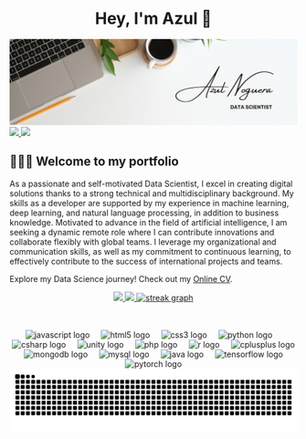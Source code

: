 <div align="center">
<h1 align="center">Hey, I'm Azul 👋</h1>
</div>
<img src="img/banner.png">

<a href="https://www.linkedin.com/in/azul-noguera-95021b237/" align="center">
  <img src="https://img.shields.io/badge/Linkedin-green?style=flat&logo=linkedin&logoColor=white&color=0B66C2" height="35">
</a>


<a href="https://linktr.ee/azulnoguera" align="center">
  <img src="https://img.shields.io/badge/Linktree-green?style=flat&logo=linktree&logoColor=white&color=44E660" height="35" >
</a>

## 👩🏽‍💻 Welcome to my portfolio 
As a passionate and self-motivated Data Scientist, I excel in creating digital solutions thanks to a strong technical and multidisciplinary background. My skills as a developer are supported by my experience in machine learning, deep learning, and natural language processing, in addition to business knowledge. Motivated to advance in the field of artificial intelligence, I am seeking a dynamic remote role where I can contribute innovations and collaborate flexibly with global teams. I leverage my organizational and communication skills, as well as my commitment to continuous learning, to effectively contribute to the success of international projects and teams.


Explore my Data Science journey! Check out my 
<a href="https://www.linkedin.com/in/azul-noguera-95021b237/">Online CV</a>.
                                                                                              
<p align="center">
<a href="https://github.com/azulnogueraa">
  <img height="170em" src="https://github-readme-stats-eight-theta.vercel.app/api?username=azulnogueraa&show_icons=true&theme=dracula&include_all_commits=true&count_private=true"/>
  <img height="170em" src="https://github-readme-stats-eight-theta.vercel.app/api/top-langs/?username=azulnogueraa&layout=compact&langs_count=8&theme=dracula"/>
  <img src="https://streak-stats.demolab.com?user=azulnogueraa&locale=en&mode=daily&theme=dracula&hide_border=false&border_radius=5" height="170" alt="streak graph"  />
</a>
</p>


<br>
<br>


<div align="center">
  <img src="https://skillicons.dev/icons?i=js" height="30" alt="javascript logo"  />
  <img width="12" />
  <img src="https://cdn.jsdelivr.net/gh/devicons/devicon/icons/html5/html5-plain.svg" height="30" alt="html5 logo"  />
  <img width="12" />
  <img src="https://cdn.jsdelivr.net/gh/devicons/devicon/icons/css3/css3-plain.svg" height="30" alt="css3 logo"  />
  <img width="12" />
  <img src="https://cdn.jsdelivr.net/gh/devicons/devicon/icons/python/python-original.svg" height="30" alt="python logo"  />
  <img width="12" />
  <img src="https://cdn.jsdelivr.net/gh/devicons/devicon/icons/csharp/csharp-plain.svg" height="30" alt="csharp logo"  />
  <img width="12" />
  <img src="https://cdn.simpleicons.org/unity/FFFFFF" height="30" alt="unity logo"  />
  <img width="12" />
  <img src="https://skillicons.dev/icons?i=php" height="30" alt="php logo"  />
  <img width="12" />
  <img src="https://skillicons.dev/icons?i=r" height="30" alt="r logo"  />
  <img width="12" />
  <img src="https://cdn.simpleicons.org/c++/00599C" height="30" alt="cplusplus logo"  />
  <img width="12" />
  <img src="https://cdn.simpleicons.org/mongodb/47A248" height="30" alt="mongodb logo"  />
  <img width="12" />
  <img src="https://cdn.simpleicons.org/mysql/4479A1" height="30" alt="mysql logo"  />
  <img width="12" />
  <img src="https://cdn.jsdelivr.net/gh/devicons/devicon/icons/java/java-original.svg" height="30" alt="java logo"  />
  <img width="12" />
  <img src="https://cdn.jsdelivr.net/gh/devicons/devicon/icons/tensorflow/tensorflow-original.svg" height="30" alt="tensorflow logo"  />
  <img width="12" />
  <img src="https://cdn.jsdelivr.net/gh/devicons/devicon/icons/pytorch/pytorch-original.svg" height="30" alt="pytorch logo"  />
</div>


<img src="https://raw.githubusercontent.com/azulnogueraa/azulnogueraa/output/github-contribution-grid-snake-dark.svg" alt="Snake animation" />


